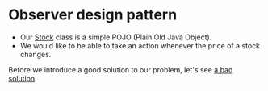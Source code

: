 # Observer design pattern

 * Our [Stock](src/csc301/observerExample/Stock.java) class is a simple POJO (Plain Old Java Object).     
 * We would like to be able to take an action whenever the price of a stock changes.

Before we introduce a good solution to our problem, let's see [a bad solution](https://github.com/csc301-fall-2017/observer-and-adapter-example/tree/bad-example).
